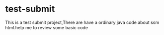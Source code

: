 # test-submit
This is a test submit project,There are have a ordinary java code about ssm html.help me to review some basic code
